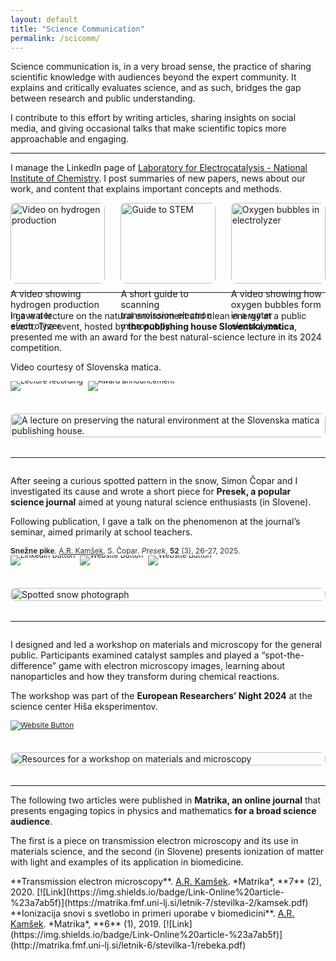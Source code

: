 ```yaml
---
layout: default
title: "Science Communication"
permalink: /scicomm/
---
```


<style>
  /* Flip only on desktop so the second row shows image | text there,
     while mobile keeps text → image for readability. */
  @media (min-width: 900px) {
    .flip-on-desktop { flex-direction: row-reverse; }
  }
</style>

Science communication is, in a very broad sense, the practice of sharing scientific knowledge with audiences beyond the expert community. It explains and critically evaluates science, and as such, bridges the gap between research and public understanding. 

I contribute to this effort by writing articles, sharing insights on social media, and giving occasional talks that make scientific topics more approachable and engaging.

---

I manage the LinkedIn page of [Laboratory for Electrocatalysis - National Institute of Chemistry](https://www.linkedin.com/company/electrocat-lab/). I post summaries of new papers, news about our work, and content that explains important concepts and methods. 


<div style="display: flex; flex-wrap: wrap; gap: 1rem; justify-content: space-between;">

  <!-- Featured Post 1 -->
  <div style="flex: 1 1 30%; max-width: 30%;">
    <a href="https://www.linkedin.com/feed/update/urn:li:activity:7343168674108702721/" target="_blank" rel="noopener noreferrer">
      <img src="/assets/img/250624 HER video thumbnail.png" alt="Video on hydrogen production" style="width: 100%; border-radius: 8px;" />
    </a>
    <p style="margin-top: 0.5rem; font-size: 0.9rem;">
      A video showing hydrogen production in a water electrolyzer. 
    </p>
  </div>

  <!-- Featured Post 2 -->
  <div style="flex: 1 1 30%; max-width: 30%;">
    <a href="https://www.linkedin.com/feed/update/urn:li:activity:7353348162410942464/" target="_blank" rel="noopener noreferrer">
      <img src="/assets/img/250722 STEM carousel preview.png" alt="Guide to STEM" style="width: 100%; border-radius: 8px;" />
    </a>
    <p style="margin-top: 0.5rem; font-size: 0.9rem;">
      A short guide to scanning transmission electron microscopy.
    </p>
  </div>

  <!-- Featured Post 3 -->
  <div style="flex: 1 1 30%; max-width: 30%;">
    <a href="https://www.linkedin.com/feed/update/urn:li:activity:7348689909118840835/" target="_blank" rel="noopener noreferrer">
      <img src="/assets/img/250709 OER video thumbnail.png" alt="Oxygen bubbles in electrolyzer" style="width: 100%; border-radius: 8px;" />
    </a>
    <p style="margin-top: 0.5rem; font-size: 0.9rem;">
      A video showing how oxygen bubbles form in a water electrolyzer.
    </p>
  </div>

</div>

---

<div class="flip-on-desktop" style="display: flex; flex-wrap: wrap; gap: 1.5rem; align-items: flex-start; margin-bottom: 2rem;">
  <!-- Left column (text first in DOM so mobile shows text above image) -->
  <div style="flex: 1.3; min-width: 280px;">
    <p>I gave a lecture on the natural environment and clean energy at a public event. The event, hosted by <b>the publishing house Slovenska matica</b>, presented me with an award for the best natural-science lecture in its 2024 competition. </p>
    <p>Video courtesy of Slovenska matica.</p>
    <p style="font-size: 0.85em; color: #333;">
      <span style="display: inline-flex; gap: .5rem; vertical-align: middle;">
        <a href="https://youtu.be/OIx4RC_QkdE?si=BnTuHjOZLyhPndKc&t=3286"
          style="text-decoration: none; display: inline-block; line-height: 0;">
          <img src="https://img.shields.io/badge/Link-Lecture%20recording-%23AB895F" alt="Lecture recording">
        </a>
        <a href="https://www.slovenska-matica.si/rezultati-natecajev-za-mlade-ob-160-letnici-slovenske-matice/"
         style="text-decoration: none; display: inline-block; line-height: 0;">
          <img src="https://img.shields.io/badge/Link-Award%20announcement-%23AB895F" alt="Award announcement">
        </a>
      </span>
    </p>
  </div>

  <!-- Right column (image) -->
  <div style="flex: 1; min-width: 280px;">
    <a href="https://youtu.be/OIx4RC_QkdE?si=BnTuHjOZLyhPndKc&t=3286">
      <img src="/assets/img/slovenska-matica.jpg"
     alt="A lecture on preserving the natural environment at the Slovenska matica publishing house."
     style="width: min(80vw, 100%); height: auto; display: block; margin-inline: auto; border-radius: 8px;">
    </a>
  </div>
</div>

---

<div style="display: flex; flex-wrap: wrap; gap: 1.5rem; align-items: center; margin-bottom: 2rem;">
  <!-- Left column -->
  <div style="flex: 1.3; min-width: 280px;">
    <p>After seeing a curious spotted pattern in the snow, Simon Čopar and I investigated its cause and wrote a short piece for <b>Presek, a popular science journal</b> aimed at young natural science enthusiasts (in Slovene). </p>
    <p>Following publication, I gave a talk on the phenomenon at the journal’s seminar, aimed primarily at school teachers. </p>
    <p style="font-size: 0.85em; color: #333;">
  <b>Snežne pike</b>. <u>A.R. Kamšek</u>, S. Čopar. <i>Presek</i>, <b>52</b> (3), 26-27, 2025. 
  <span style="display: inline-flex; gap: .5rem; vertical-align: middle;">
    <a href="https://www.linkedin.com/feed/update/urn:li:activity:7307710277716774913/"
       style="text-decoration: none; display: inline-block; line-height: 0;">
      <img src="https://img.shields.io/badge/View%20Post-LinkedIn-blue" alt="LinkedIn Button">
    </a>
    <a href="http://www.presek.si/arhiv.php?letnik=52&stevilka=3/"
       style="text-decoration: none; display: inline-block; line-height: 0;">
      <img src="https://img.shields.io/badge/Link-Journal%20website-%23AB895F" alt="Website Button">
    </a>
    <a href="https://www.dmfa.si/ODrustvu/NovicaPrikaz.aspx?itemid=892"
       style="text-decoration: none; display: inline-block; line-height: 0;">
      <img src="https://img.shields.io/badge/Link-Seminar%20website-%23AB895F" alt="Website Button">
    </a>
  </span>
</p>
  </div>

  <!-- Right column -->
  <div style="flex: 1; min-width: 280px;">
    <a href="https://www.linkedin.com/feed/update/urn:li:activity:7307710277716774913">
      <img src="/assets/img/fotografija-pike-landscape.jpg"
     alt="Spotted snow photograph"
     style="width: min(80vw, 100%); height: auto; display: block; margin-inline: auto; border-radius: 8px;">
    </a>
  </div>
</div>

---

<div class="flip-on-desktop" style="display: flex; flex-wrap: wrap; gap: 1.5rem; align-items: flex-start; margin-bottom: 2rem;">
  <!-- Left column (text first in DOM so mobile shows text above image) -->
  <div style="flex: 1.3; min-width: 280px;">
    <p>I designed and led a workshop on materials and microscopy for the general public. Participants examined catalyst samples and played a &ldquo;spot-the-difference&rdquo; game with electron microscopy images, learning about nanoparticles and how they transform during chemical reactions.</p>
    <p>The workshop was part of the <b>European Researchers’ Night 2024</b> at the science center Hiša eksperimentov.</p>
    <p style="font-size: 0.85em; color: #333;">
      <a href="https://www.nocmoc.eu/2024.html">
        <img src="https://img.shields.io/badge/Link-Event%20website-%23AB895F" alt="Website Button">
      </a>
    </p>
  </div>

  <!-- Right column (image) -->
  <div style="flex: 1; min-width: 280px;">
    <a href="https://www.nocmoc.eu/2024.html">
      <img src="/assets/img/he-delavnica.jpg"
     alt="Resources for a workshop on materials and microscopy"
     style="width: min(80vw, 100%); height: auto; display: block; margin-inline: auto; border-radius: 8px;">
    </a>
  </div>
</div>

---

The following two articles were published in **Matrika, an online journal** that presents engaging topics in physics and mathematics **for a broad science audience**. 

The first is a piece on transmission electron microscopy and its use in materials science, and the second (in Slovene) presents ionization of matter with light and examples of its application in biomedicine.

<span class="reference">
**Transmission electron microscopy**. 
<u>A.R. Kamšek</u>. *Matrika*, **7** (2), 2020.
  [![Link](https://img.shields.io/badge/Link-Online%20article-%23a7ab5f)](https://matrika.fmf.uni-lj.si/letnik-7/stevilka-2/kamsek.pdf)
</span>

<span class="reference">
**Ionizacija snovi s svetlobo in primeri uporabe v biomedicini**. 
<u>A.R. Kamšek</u>. *Matrika*, **6** (1), 2019.
  [![Link](https://img.shields.io/badge/Link-Online%20article-%23a7ab5f)](http://matrika.fmf.uni-lj.si/letnik-6/stevilka-1/rebeka.pdf)
</span>
